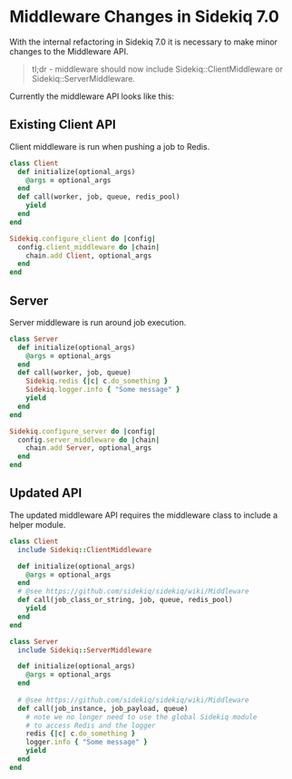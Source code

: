 # Middleware Changes in Sidekiq 7.0

With the internal refactoring in Sidekiq 7.0 it is necessary
to make minor changes to the Middleware API.

> tl;dr - middleware should now include Sidekiq::ClientMiddleware or Sidekiq::ServerMiddleware.

Currently the middleware API looks like this:

## Existing Client API

Client middleware is run when pushing a job to Redis.

```ruby
class Client
  def initialize(optional_args)
    @args = optional_args
  end
  def call(worker, job, queue, redis_pool)
    yield
  end
end

Sidekiq.configure_client do |config|
  config.client_middleware do |chain|
    chain.add Client, optional_args
  end
end
```

## Server

Server middleware is run around job execution.

```ruby
class Server
  def initialize(optional_args)
    @args = optional_args
  end
  def call(worker, job, queue)
    Sidekiq.redis {|c| c.do_something }
    Sidekiq.logger.info { "Some message" }
    yield
  end
end

Sidekiq.configure_server do |config|
  config.server_middleware do |chain|
    chain.add Server, optional_args
  end
end
```

## Updated API

The updated middleware API requires the middleware class to include
a helper module.

```ruby
class Client
  include Sidekiq::ClientMiddleware

  def initialize(optional_args)
    @args = optional_args
  end
  # @see https://github.com/sidekiq/sidekiq/wiki/Middleware
  def call(job_class_or_string, job, queue, redis_pool)
    yield
  end
end
```

```ruby
class Server
  include Sidekiq::ServerMiddleware

  def initialize(optional_args)
    @args = optional_args
  end
  
  # @see https://github.com/sidekiq/sidekiq/wiki/Middleware
  def call(job_instance, job_payload, queue)
    # note we no longer need to use the global Sidekiq module
    # to access Redis and the logger
    redis {|c| c.do_something }
    logger.info { "Some message" }
    yield
  end
end
```
